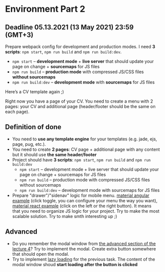 # Environment Part 2

## Deadline 05.13.2021 (13 May 2021) 23:59 (GMT+3)

Prepare webpack config for development and production modes. I need **3 scripts**: `npm start`, `npm run build` and `npm run build:dev`.

* `npm start` – **development mode** + **live server** that should update your page on change + **sourcemaps** for JS files
* `npm run build` – **production mode** with compressed JS/CSS files **without sourcemaps**
* `npm run build:dev` – **development mode** with **sourcemaps** for JS files

Here’s a CV template again ;)

Right now you have a page of your CV. You need to create a menu with 2 pages: your CV and additional page (header/footer should be the same on each page).

## Definition of done

* You need to **use any template engine** for your templates (e.g. jade, ejs, page, pug, etc.).
* You need to create **2 pages**: CV page + additional page with any content but it should use **the same header/footer**
* Project should have **3 scripts**: `npm start`, `npm run build` and `npm run build:dev`
  * `npm start` – development mode + live server that should update your page on change + sourcemaps for JS files
  * `npm run build` – production mode with compressed JS/CSS files without sourcemaps
  * `npm run build:dev` – development mode with sourcemaps for JS files
* Prepare "drawer"/"sidenav" logic for mobile menu. [material angular example](https://stackblitz.com/angular/gddjqjmpabv?file=src%2Fapp%2Fsidenav-backdrop-example.ts) (click toggle, you can configure your menu the way you want), [material react example](https://codesandbox.io/s/64ulq) (click on the left or the right button). It means that you need to organize JS logic for your project. Try to make the most scalable solution. Try to make smth interesting up ;)

## Advanced

* Do you remember the modal window from [the advanced section of the lecture 4](https://github.com/qaprosoft/devlaba01/blob/master/lectures/04-html-css-2/task.md)? Try to implement the modal. Create extra button somewhere that should open the modal.
* Try to implement [lazy loading](https://webpack.js.org/guides/lazy-loading/) for the previous task. The content of the modal window shoud **start loading after the button is clicked**
